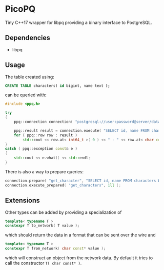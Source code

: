 # PicoPQ

Tiny C++17 wrapper for libpq providing a binary interface to PostgreSQL.

## Dependencies

- libpq

## Usage

The table created using:

```SQL
CREATE TABLE characters( id bigint, name text );
```

can be queried with:

```C++
#include <ppq.h>

try
{
    ppq::connection connection( "postgresql://user:password@server/database" );

    ppq::result result = connection.execute( "SELECT id, name FROM characters WHERE id = $1", 1ll );
    for ( ppq::row row : result )
        std::cout << row.at< int64_t >( 0 ) << " - " << row.at< char const* >( 1 ) << std::endl;
}
catch ( ppq::exception const& e )
{
    std::cout << e.what() << std::endl;
}
```

There is also a way to prepare queries:

```C++
connection.prepare( "get_character", "SELECT id, name FROM characters WHERE id = $1" );
connection.execute_prepared( "get_characters", 1ll );
```

## Extensions
Other types can be added by providing a specialization of

```C++
template< typename T >
constexpr T to_network( T value );
```

which should return the data in a format that can be sent over the wire and

```C++
template< typename T >
constexpr T from_network( char const* value );
```

which will construct an object from the network data.  By default it tries to call the constructor `T( char const* )`.